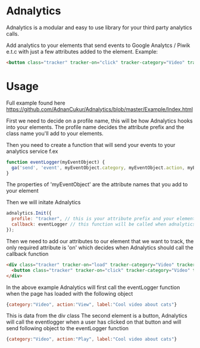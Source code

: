 # Adnalytics
Adnalytics is a modular and easy to use library for your third party analytics calls.

Add analytics to your elements that send events to Google Analytcs / Piwik e.t.c with just a few attributes added to the element.
Example:

```html
<button class="tracker" tracker-on="click" tracker-category="Video" tracker-action="Play" tracker-label="Cool video about cats">Play</button>
```
# Usage

Full example found here https://github.com/AdnanCukur/Adnalytics/blob/master/Example/Index.html

First we need to decide on a profile name, this will be how Adnalytics hooks into your elements.
The profile name decides the attribute prefix and the class name you'll add to your elements.

Then you need to create a function that will send your events to your analytics service
f.ex    

```javascript
function eventLogger(myEventObject) {
  ga('send', 'event', myEventObject.category, myEventObject.action, myEventObject.label)
}
```
The properties of 'myEventObject' are the attribute names that you add to your element

Then we will initate Adnalytics

```javascript
adnalytics.Init({
  profile: "tracker", // this is your attribute prefix and your elements that you want to track needs to have a class with this name
  callback: eventLogger // this function will be called when adnalytics triggers an event on one of your elements
});
```   
    
Then we need to add our attributes to our element that we want to track, the only required attribute is 'on' which decides when Adnalytics should call the callback function

```html
<div class="tracker" tracker-on="load" tracker-category="Video" tracker-action="View" tracker-label="Cool video about cats">
  <button class="tracker" tracker-on="click" tracker-category="Video" tracker-action="Play" tracker-label="Cool video about cats">Play</button>
</div>
```

In the above example Adnalytics will first call the eventLogger function when the page has loaded with the following object
```javascript    
{category:"Video", action:"View", label:"Cool video about cats"}
```
This is data from the div class
The second element is a button, Adnalytics will call the eventlogger when a user has clicked on that button and will send following object to the eventLogger function
```javascript    
{category:"Video", action:"Play", label:"Cool video about cats"}
```
